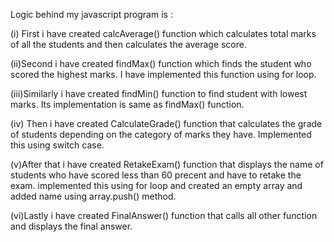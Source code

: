 
<p>
Logic behind my javascript program is :

(i) First i have created calcAverage() function which calculates total marks of all the students and then calculates the average score.

(ii)Second i have created findMax() function which finds the student who scored the highest marks. I have implemented this function using for loop.

(iii)Similarly i have created findMin() function to find student with lowest marks. Its implementation is same as findMax() function.

(iv) Then i have created CalculateGrade() function that calculates the grade of students depending on the category of marks they have. Implemented this using switch case.

(v)After that i have created RetakeExam() function that displays the name of students who have scored less than 60 precent and have to retake the exam. implemented this using for loop and created an empty array and added name using array.push() method.

(vi)Lastly i have created FinalAnswer() function that calls all other function and displays the final answer.
</p>